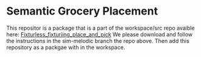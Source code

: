 # Semantic Grocery Placement

This repositor is a package that is a part of the workspace/src repo avaible here: [Fixturless_fixturiing_place_and_pick](https://github.com/jih189/fixtureless_fixturing_place_and_pick_re-grasping/blob/sim-melodic)
We please download and follow the instructions in the sim-melodic branch the repo above. Then add this repository as a packgae with in the workspace. 
